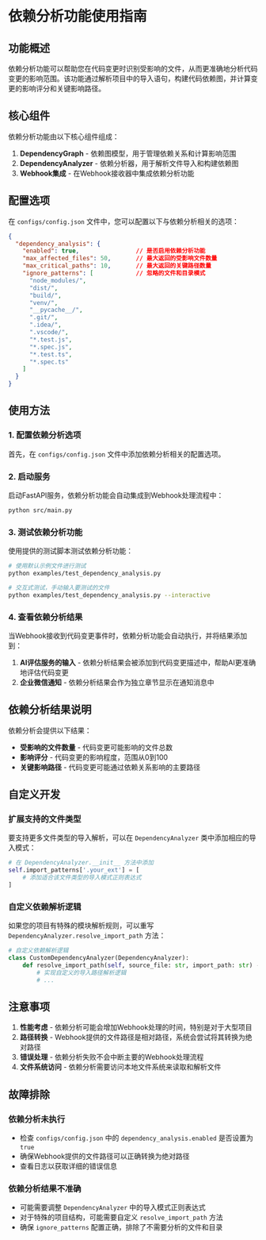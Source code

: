 # 依赖分析功能使用指南

## 功能概述

依赖分析功能可以帮助您在代码变更时识别受影响的文件，从而更准确地分析代码变更的影响范围。该功能通过解析项目中的导入语句，构建代码依赖图，并计算变更的影响评分和关键影响路径。

## 核心组件

依赖分析功能由以下核心组件组成：

1. **DependencyGraph** - 依赖图模型，用于管理依赖关系和计算影响范围
2. **DependencyAnalyzer** - 依赖分析器，用于解析文件导入和构建依赖图
3. **Webhook集成** - 在Webhook接收器中集成依赖分析功能

## 配置选项

在 `configs/config.json` 文件中，您可以配置以下与依赖分析相关的选项：

```json
{
  "dependency_analysis": {
    "enabled": true,                // 是否启用依赖分析功能
    "max_affected_files": 50,       // 最大返回的受影响文件数量
    "max_critical_paths": 10,       // 最大返回的关键路径数量
    "ignore_patterns": [            // 忽略的文件和目录模式
      "node_modules/",
      "dist/",
      "build/",
      "venv/",
      "__pycache__/",
      ".git/",
      ".idea/",
      ".vscode/",
      "*.test.js",
      "*.spec.js",
      "*.test.ts",
      "*.spec.ts"
    ]
  }
}
```

## 使用方法

### 1. 配置依赖分析选项

首先，在 `configs/config.json` 文件中添加依赖分析相关的配置选项。

### 2. 启动服务

启动FastAPI服务，依赖分析功能会自动集成到Webhook处理流程中：

```bash
python src/main.py
```

### 3. 测试依赖分析功能

使用提供的测试脚本测试依赖分析功能：

```bash
# 使用默认示例文件进行测试
python examples/test_dependency_analysis.py

# 交互式测试，手动输入要测试的文件
python examples/test_dependency_analysis.py --interactive
```

### 4. 查看依赖分析结果

当Webhook接收到代码变更事件时，依赖分析功能会自动执行，并将结果添加到：

1. **AI评估服务的输入** - 依赖分析结果会被添加到代码变更描述中，帮助AI更准确地评估代码变更
2. **企业微信通知** - 依赖分析结果会作为独立章节显示在通知消息中

## 依赖分析结果说明

依赖分析会提供以下结果：

- **受影响的文件数量** - 代码变更可能影响的文件总数
- **影响评分** - 代码变更的影响程度，范围从0到100
- **关键影响路径** - 代码变更可能通过依赖关系影响的主要路径

## 自定义开发

### 扩展支持的文件类型

要支持更多文件类型的导入解析，可以在 `DependencyAnalyzer` 类中添加相应的导入模式：

```python
# 在 DependencyAnalyzer.__init__ 方法中添加
self.import_patterns['.your_ext'] = [
    # 添加适合该文件类型的导入模式正则表达式
]
```

### 自定义依赖解析逻辑

如果您的项目有特殊的模块解析规则，可以重写 `DependencyAnalyzer.resolve_import_path` 方法：

```python
# 自定义依赖解析逻辑
class CustomDependencyAnalyzer(DependencyAnalyzer):
    def resolve_import_path(self, source_file: str, import_path: str) -> Optional[str]:
        # 实现自定义的导入路径解析逻辑
        # ...
```

## 注意事项

1. **性能考虑** - 依赖分析可能会增加Webhook处理的时间，特别是对于大型项目
2. **路径转换** - Webhook提供的文件路径是相对路径，系统会尝试将其转换为绝对路径
3. **错误处理** - 依赖分析失败不会中断主要的Webhook处理流程
4. **文件系统访问** - 依赖分析需要访问本地文件系统来读取和解析文件

## 故障排除

### 依赖分析未执行

- 检查 `configs/config.json` 中的 `dependency_analysis.enabled` 是否设置为 `true`
- 确保Webhook提供的文件路径可以正确转换为绝对路径
- 查看日志以获取详细的错误信息

### 依赖分析结果不准确

- 可能需要调整 `DependencyAnalyzer` 中的导入模式正则表达式
- 对于特殊的项目结构，可能需要自定义 `resolve_import_path` 方法
- 确保 `ignore_patterns` 配置正确，排除了不需要分析的文件和目录